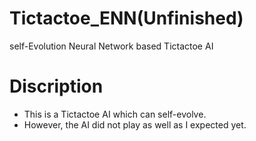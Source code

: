 # Tictactoe_ENN(Unfinished)
self-Evolution Neural Network based Tictactoe AI

# Discription
- This is a Tictactoe AI which can self-evolve.
- However, the AI did not play as well as I expected yet.
